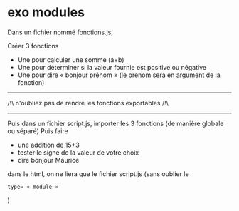 # exo modules

Dans un fichier nommé fonctions.js, 

Créer 3 fonctions
 - Une pour calculer une somme (a+b)
 - Une pour déterminer si la valeur fournie est positive ou négative
 - Une pour dire « bonjour prénom » (le prenom sera en argument de la fonction)

**** 
 /!\ n'oubliez pas de rendre les fonctions exportables /!\
**** 
Puis dans un fichier script.js, importer les 3 fonctions (de manière globale ou séparé)
Puis faire
 - une addition de 15+3
 - tester le signe de la valeur de votre choix
 - dire bonjour Maurice

dans le html, on ne liera que le fichier script.js (sans oublier le 
```shell 
type= « module »
```
)
